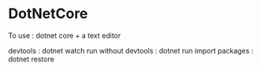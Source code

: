 ﻿# DotNetCore
 To use : 
      dotnet core + a text editor  
 
 
devtools : dotnet watch run
without devtools : dotnet run
import packages : dotnet restore
